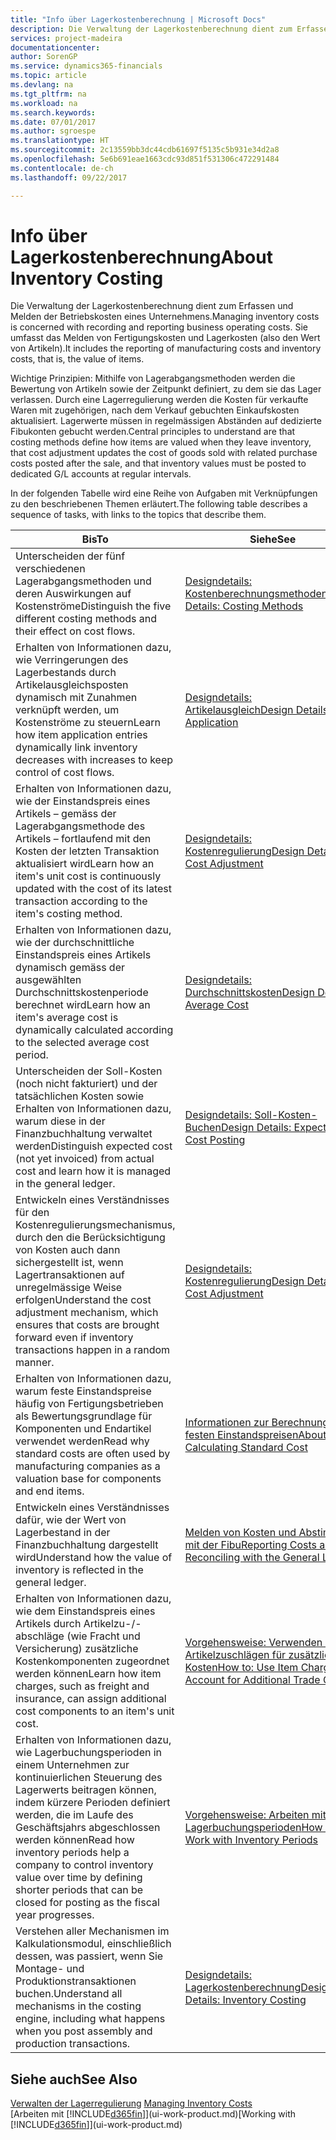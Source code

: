 ```yaml
---
title: "Info über Lagerkostenberechnung | Microsoft Docs"
description: Die Verwaltung der Lagerkostenberechnung dient zum Erfassen und Melden der Betriebskosten eines Unternehmens. Sie umfasst das Melden von Fertigungskosten und Lagerkosten (also den Wert von Artikeln).
services: project-madeira
documentationcenter: 
author: SorenGP
ms.service: dynamics365-financials
ms.topic: article
ms.devlang: na
ms.tgt_pltfrm: na
ms.workload: na
ms.search.keywords: 
ms.date: 07/01/2017
ms.author: sgroespe
ms.translationtype: HT
ms.sourcegitcommit: 2c13559bb3dc44cdb61697f5135c5b931e34d2a8
ms.openlocfilehash: 5e6b691eae1663cdc93d851f531306c472291484
ms.contentlocale: de-ch
ms.lasthandoff: 09/22/2017

---
```

# <a name="about-inventory-costing"></a><span data-ttu-id="4a470-104">Info über Lagerkostenberechnung</span><span class="sxs-lookup"><span data-stu-id="4a470-104">About Inventory Costing</span></span>
<span data-ttu-id="4a470-105">Die Verwaltung der Lagerkostenberechnung dient zum Erfassen und Melden der Betriebskosten eines Unternehmens.</span><span class="sxs-lookup"><span data-stu-id="4a470-105">Managing inventory costs is concerned with recording and reporting business operating costs.</span></span> <span data-ttu-id="4a470-106">Sie umfasst das Melden von Fertigungskosten und Lagerkosten (also den Wert von Artikeln).</span><span class="sxs-lookup"><span data-stu-id="4a470-106">It includes the reporting of manufacturing costs and inventory costs, that is, the value of items.</span></span>  

 <span data-ttu-id="4a470-107">Wichtige Prinzipien: Mithilfe von Lagerabgangsmethoden werden die Bewertung von Artikeln sowie der Zeitpunkt definiert, zu dem sie das Lager verlassen. Durch eine Lagerregulierung werden die Kosten für verkaufte Waren mit zugehörigen, nach dem Verkauf gebuchten Einkaufskosten aktualisiert. Lagerwerte müssen in regelmässigen Abständen auf dedizierte Fibukonten gebucht werden.</span><span class="sxs-lookup"><span data-stu-id="4a470-107">Central principles to understand are that costing methods define how items are valued when they leave inventory, that cost adjustment updates the cost of goods sold with related purchase costs posted after the sale, and that inventory values must be posted to dedicated G/L accounts at regular intervals.</span></span>  

 <span data-ttu-id="4a470-108">In der folgenden Tabelle wird eine Reihe von Aufgaben mit Verknüpfungen zu den beschriebenen Themen erläutert.</span><span class="sxs-lookup"><span data-stu-id="4a470-108">The following table describes a sequence of tasks, with links to the topics that describe them.</span></span>   

|<span data-ttu-id="4a470-109">**Bis**</span><span class="sxs-lookup"><span data-stu-id="4a470-109">**To**</span></span>|<span data-ttu-id="4a470-110">**Siehe**</span><span class="sxs-lookup"><span data-stu-id="4a470-110">**See**</span></span>|  
|------------|-------------|  
|<span data-ttu-id="4a470-111">Unterscheiden der fünf verschiedenen Lagerabgangsmethoden und deren Auswirkungen auf Kostenströme</span><span class="sxs-lookup"><span data-stu-id="4a470-111">Distinguish the five different costing methods and their effect on cost flows.</span></span>|[<span data-ttu-id="4a470-112">Designdetails: Kostenberechnungsmethoden</span><span class="sxs-lookup"><span data-stu-id="4a470-112">Design Details: Costing Methods</span></span>](design-details-costing-methods.md)|  
|<span data-ttu-id="4a470-113">Erhalten von Informationen dazu, wie Verringerungen des Lagerbestands durch Artikelausgleichsposten dynamisch mit Zunahmen verknüpft werden, um Kostenströme zu steuern</span><span class="sxs-lookup"><span data-stu-id="4a470-113">Learn how item application entries dynamically link inventory decreases with increases to keep control of cost flows.</span></span>|[<span data-ttu-id="4a470-114">Designdetails: Artikelausgleich</span><span class="sxs-lookup"><span data-stu-id="4a470-114">Design Details: Item Application</span></span>](design-details-item-application.md)|  
|<span data-ttu-id="4a470-115">Erhalten von Informationen dazu, wie der Einstandspreis eines Artikels – gemäss der Lagerabgangsmethode des Artikels – fortlaufend mit den Kosten der letzten Transaktion aktualisiert wird</span><span class="sxs-lookup"><span data-stu-id="4a470-115">Learn how an item's unit cost is continuously updated with the cost of its latest transaction according to the item's costing method.</span></span>|[<span data-ttu-id="4a470-116">Designdetails: Kostenregulierung</span><span class="sxs-lookup"><span data-stu-id="4a470-116">Design Details: Cost Adjustment</span></span>](design-details-cost-adjustment.md)|  
|<span data-ttu-id="4a470-117">Erhalten von Informationen dazu, wie der durchschnittliche Einstandspreis eines Artikels dynamisch gemäss der ausgewählten Durchschnittskostenperiode berechnet wird</span><span class="sxs-lookup"><span data-stu-id="4a470-117">Learn how an item's average cost is dynamically calculated according to the selected average cost period.</span></span>|[<span data-ttu-id="4a470-118">Designdetails: Durchschnittskosten</span><span class="sxs-lookup"><span data-stu-id="4a470-118">Design Details: Average Cost</span></span>](design-details-average-cost.md)|  
|<span data-ttu-id="4a470-119">Unterscheiden der Soll-Kosten (noch nicht fakturiert) und der tatsächlichen Kosten sowie Erhalten von Informationen dazu, warum diese in der Finanzbuchhaltung verwaltet werden</span><span class="sxs-lookup"><span data-stu-id="4a470-119">Distinguish expected cost (not yet invoiced) from actual cost and learn how it is managed in the general ledger.</span></span>|[<span data-ttu-id="4a470-120">Designdetails: Soll-Kosten-Buchen</span><span class="sxs-lookup"><span data-stu-id="4a470-120">Design Details: Expected Cost Posting</span></span>](design-details-expected-cost-posting.md)|  
|<span data-ttu-id="4a470-121">Entwickeln eines Verständnisses für den Kostenregulierungsmechanismus, durch den die Berücksichtigung von Kosten auch dann sichergestellt ist, wenn Lagertransaktionen auf unregelmässige Weise erfolgen</span><span class="sxs-lookup"><span data-stu-id="4a470-121">Understand the cost adjustment mechanism, which ensures that costs are brought forward even if inventory transactions happen in a random manner.</span></span>|[<span data-ttu-id="4a470-122">Designdetails: Kostenregulierung</span><span class="sxs-lookup"><span data-stu-id="4a470-122">Design Details: Cost Adjustment</span></span>](design-details-cost-adjustment.md)|  
|<span data-ttu-id="4a470-123">Erhalten von Informationen dazu, warum feste Einstandspreise häufig von Fertigungsbetrieben als Bewertungsgrundlage für Komponenten und Endartikel verwendet werden</span><span class="sxs-lookup"><span data-stu-id="4a470-123">Read why standard costs are often used by manufacturing companies as a valuation base for components and end items.</span></span>|[<span data-ttu-id="4a470-124">Informationen zur Berechnung von festen Einstandspreisen</span><span class="sxs-lookup"><span data-stu-id="4a470-124">About Calculating Standard Cost</span></span>](finance-about-calculating-standard-cost.md)|  
|<span data-ttu-id="4a470-125">Entwickeln eines Verständnisses dafür, wie der Wert von Lagerbestand in der Finanzbuchhaltung dargestellt wird</span><span class="sxs-lookup"><span data-stu-id="4a470-125">Understand how the value of inventory is reflected in the general ledger.</span></span>|[<span data-ttu-id="4a470-126">Melden von Kosten und Abstimmen mit der Fibu</span><span class="sxs-lookup"><span data-stu-id="4a470-126">Reporting Costs and Reconciling with the General Ledger</span></span>](finance-report-costs-and-reconcile-with-the-general-ledger.md)|  
|<span data-ttu-id="4a470-127">Erhalten von Informationen dazu, wie dem Einstandspreis eines Artikels durch Artikelzu-/-abschläge (wie Fracht und Versicherung) zusätzliche Kostenkomponenten zugeordnet werden können</span><span class="sxs-lookup"><span data-stu-id="4a470-127">Learn how item charges, such as freight and insurance, can assign additional cost components to an item's unit cost.</span></span>|[<span data-ttu-id="4a470-128">Vorgehensweise: Verwenden von Artikelzuschlägen für zusätzliche Kosten</span><span class="sxs-lookup"><span data-stu-id="4a470-128">How to: Use Item Charges to Account for Additional Trade Costs</span></span>](payables-how-assign-item-charges.md)|  
|<span data-ttu-id="4a470-129">Erhalten von Informationen dazu, wie Lagerbuchungsperioden in einem Unternehmen zur kontinuierlichen Steuerung des Lagerwerts beitragen können, indem kürzere Perioden definiert werden, die im Laufe des Geschäftsjahrs abgeschlossen werden können</span><span class="sxs-lookup"><span data-stu-id="4a470-129">Read how inventory periods help a company to control inventory value over time by defining shorter periods that can be closed for posting as the fiscal year progresses.</span></span>|[<span data-ttu-id="4a470-130">Vorgehensweise: Arbeiten mit Lagerbuchungsperioden</span><span class="sxs-lookup"><span data-stu-id="4a470-130">How to: Work with Inventory Periods</span></span>](finance-how-to-work-with-inventory-periods.md)|  
|<span data-ttu-id="4a470-131">Verstehen aller Mechanismen im Kalkulationsmodul, einschließlich dessen, was passiert, wenn Sie Montage- und Produktionstransaktionen buchen.</span><span class="sxs-lookup"><span data-stu-id="4a470-131">Understand all mechanisms in the costing engine, including what happens when you post assembly and production transactions.</span></span>|[<span data-ttu-id="4a470-132">Designdetails: Lagerkostenberechnung</span><span class="sxs-lookup"><span data-stu-id="4a470-132">Design Details: Inventory Costing</span></span>](design-details-inventory-costing.md)|

## <a name="see-also"></a><span data-ttu-id="4a470-133">Siehe auch</span><span class="sxs-lookup"><span data-stu-id="4a470-133">See Also</span></span>
<span data-ttu-id="4a470-134">[Verwalten der Lagerregulierung](finance-manage-inventory-costs.md)  </span><span class="sxs-lookup"><span data-stu-id="4a470-134">[Managing Inventory Costs](finance-manage-inventory-costs.md)  </span></span>  
<span data-ttu-id="4a470-135">[Arbeiten mit [!INCLUDE[d365fin](includes/d365fin_md.md)]](ui-work-product.md)</span><span class="sxs-lookup"><span data-stu-id="4a470-135">[Working with [!INCLUDE[d365fin](includes/d365fin_md.md)]](ui-work-product.md)</span></span>

